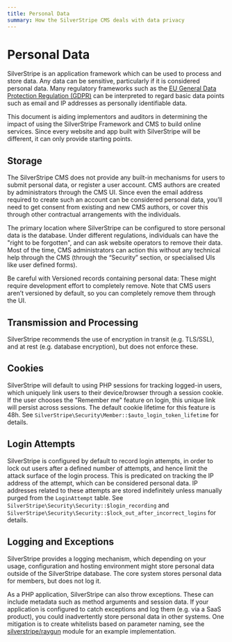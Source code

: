 ```yaml
---
title: Personal Data
summary: How the SilverStripe CMS deals with data privacy
---
```


# Personal Data

SilverStripe is an application framework which can be used to process
and store data. Any data can be sensitive, particularly if it is
considered personal data. Many regulatory frameworks such as the
[EU General Data Protection Regulation (GDPR)](https://en.wikipedia.org/wiki/General_Data_Protection_Regulation)
can be interpreted to regard basic data points such as email and IP addresses
as personally identifiable data.

This document is aiding implementors and auditors in determining
the impact of using the SilverStripe Framework and CMS
to build online services. Since every website and app built with
SilverStripe will be different, it can only provide starting points.

## Storage

The SilverStripe CMS does not provide any built-in mechanisms for users to submit personal data,
or register a user account. CMS authors are created by administrators through the CMS UI.
Since even the email address required to create such an account can be considered personal data,
you’ll need to get consent from existing and new CMS authors,
or cover this through other contractual arrangements with the individuals.

The primary location where SilverStripe can be configured to store personal data is the database.
Under different regulations, individuals can have the "right to be forgotten",
and can ask website operators to remove their data. 
Most of the time, CMS administrators can action this without any technical help through
the CMS (through the “Security” section, or specialised UIs like user defined forms).

Be careful with Versioned records containing personal data:
These might require development effort to completely remove.
Note that CMS users aren’t versioned by default, so you can completely remove them through the UI.

## Transmission and Processing

SilverStripe recommends the use of encryption in transit (e.g. TLS/SSL),
and at rest (e.g. database encryption), but does not enforce these.

## Cookies

SilverStripe will default to using PHP sessions for tracking logged-in users,
which uniquely link users to their device/browser through a session cookie.
If the user chooses the "Remember me" feature on login,
this unique link will persist across sessions. 
The default cookie lifetime for this feature is 48h.
See `SilverStripe\Security\Member::$auto_login_token_lifetime` for details.

## Login Attempts

SilverStripe is configured by default to record login attempts, in order to lock out users
after a defined number of attempts, and hence limit the attack surface of the login process.
This is predicated on tracking the IP address of the attempt, which can be considered personal data.
IP addresses related to these attempts are stored indefinitely unless manually purged
from the `LoginAttempt` table.
See `SilverStripe\Security\Security::$login_recording` and
`SilverStripe\Security\Security::$lock_out_after_incorrect_logins` for details.

## Logging and Exceptions

SilverStripe provides a logging mechanism, which depending on your usage, configuration and hosting
environment might store personal data outside of the SilverStripe database.
The core system stores personal data for members, but does not log it.

As a PHP application, SilverStripe can also throw exceptions. These can include
metadata such as method arguments and session data. If your application is configured
to catch exceptions and log them (e.g. via a SaaS product), you could inadvertently store
personal data in other systems. One mitigation is to create whitelists based on 
parameter naming, see the [silverstripe/raygun](https://github.com/silverstripe/silverstripe-raygun)
module for an example implementation. 